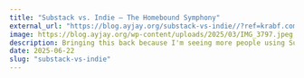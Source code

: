 ```yaml
---
title: "Substack vs. Indie – The Homebound Symphony"
external_url: "https://blog.ayjay.org/substack-vs-indie//?ref=krabf.com"
image: https://blog.ayjay.org/wp-content/uploads/2025/03/IMG_3797.jpeg
description: Bringing this back because I'm seeing more people using Substack again.
date: 2025-06-22
slug: "substack-vs-indie"
---
```

